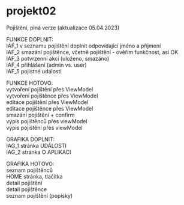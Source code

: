 # projekt02

Pojištění, plná verze (aktualizace 05.04.2023)

FUNKCE DOPLNIT:</br>
  IAF_1 v seznamu pojištění doplnit odpovídající jméno a příjmení</br>
  IAF_2 smazání pojištěnce, včetně pojištění - ověřím funkčnost, asi OK</br>
  IAF_3 potvrzenní akcí (uloženo, smazáno)</br>
  IAF_4 přihlášení (admin vs. user)</br>
  IAF_5 pojistné události</br>

FUNKCE HOTOVO:</br>
  vytvoření pojištění přes ViewModel</br>
  vytvoření pojištěnce přes ViewModel</br>
  editace pojištění přes ViewModel </br>
  editace pojištěnce přes ViewModel</br>
  smazání pojištění + confirm</br>
  výpis pojištěnců přes viewModel</br>
  výpis pojištění přes viewModel</br>
    
GRAFIKA DOPLNIT:</br>
  IAG_1 stránka UDÁLOSTI</br>
  IAG_2 stránka O APLIKACI</br>
  
  GRAFIKA HOTOVO:</br>
  seznam pojištěnců</br>
  HOME stránka, tlačítka</br>
  detail pojištění</br>
  detail pojištěnce</br>
  seznam pojištění (popisky)</br>
